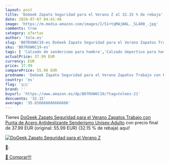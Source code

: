 ```yaml
---
layout: post
title: 'DoGeek Zapato Seguridad para el Verano Z al 32.15 % de rebaja'
date: 2020-07-07 04:41:48
image: 'https://m.media-amazon.com/images/I/51+tqMAjWAL._SL400_.jpg'
comments: true
category: ofertas
author: 'tole.es'
slug: 'B07RXW6C19-es DoGeek Zapato Seguridad para el Verano Zapatos Trabajo con...'
sku: 'B07RXW6C19-es'
tags: [ 'Calzado de senderismo para hombre','Calzado deportivo para hombre','Chanclas y sandalias de piscina para hombre','Zapatillas de senderismo para hombre','Zapatillas y calzado deportivo para hombre','Zapatos','Zapatos para hombre','Zapatos y complementos','zapatos', ]
actualPrice: 37.99 EUR
currency: EUR
price: 37.99
comparePrice: 55.99 EUR
prodname: 'DoGeek Zapato Seguridad para el Verano Zapatos Trabajo con Punta de Acero Antideslizante  Senderismo Unisex-Adulto'
country: 'es'
flag: '🇪🇸'
brand: ''
buyurl: 'https://www.amazon.es/dp/B07RXW6C19/?tag=tolees-21'
descuento: '32.15'
average: '35.656666666666666'
---
```


Tienes [DoGeek Zapato Seguridad para el Verano Zapatos Trabajo con Punta de Acero Antideslizante  Senderismo Unisex-Adulto](https://www.amazon.es/dp/B07RXW6C19/?tag=tolees-21) con precio final de  37.99 EUR (original: 55.99 EUR) (32.15 %  de rebaja) aqui!

[![DoGeek Zapato Seguridad para el Verano Z](https://m.media-amazon.com/images/I/51+tqMAjWAL._SL400_.jpg)](https://www.amazon.es/dp/B07RXW6C19/?tag=tolees-21)

🔎:


[🛒 Comprar!!!](https://www.amazon.es/dp/B07RXW6C19/?tag=tolees-21)
